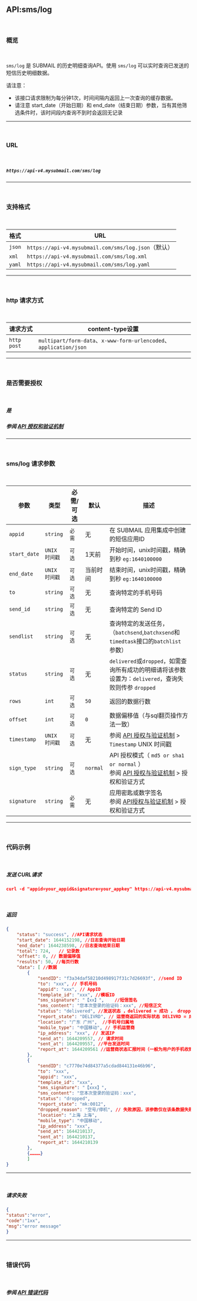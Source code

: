 ## API:sms/log

<br>

### **概览**

<br>

`sms/log` 是 SUBMAIL 的历史明细查询API。使用 `sms/log` 可以实时查询已发送的短信历史明细数据。



请注意：

- 该接口请求限制为每分钟1次，时间间隔内返回上一次查询的缓存数据。
- 请注意 start_date（开始日期）和 end_date（结束日期）参数，当有其他筛选条件时，该时间段内查询不到时会返回无记录

------

<br>

### **URL**

<br>

##### `https://api-v4.mysubmail.com/sms/log`

------


<br>

### **支持格式**

<br>


| 格式   | URL                                                 |
| ------ | --------------------------------------------------- |
| `json` | `https://api-v4.mysubmail.com/sms/log.json`（默认） |
| `xml`  | `https://api-v4.mysubmail.com/sms/log.xml`          |
| `yaml` | `https://api-v4.mysubmail.com/sms/log.yaml`         |

------

<br>

### **http 请求方式**

<br>

| 请求方式    | content-type设置                                             |
| ----------- | ------------------------------------------------------------ |
| `http post` | `multipart/form-data`、`x-www-form-urlencoded`、`application/json` |

------

<br>

### **是否需要授权**

<br>

##### 是

##### 参阅 [API 授权和验证机制](https://www.mysubmail.com/documents/VBcbe)

------

<br>

### **sms/log   请求参数**

<br>


| 参数         | 类型          | 必需/可选 | 默认     | 描述                                                         |
| ------------ | ------------- | --------- | -------- | ------------------------------------------------------------ |
| `appid`      | `string`      | `必需`    | 无       | 在 SUBMAIL 应用集成中创建的短信应用ID                        |
| `start_date` | `UNIX 时间戳` | `可选`    | 1天前    | 开始时间，unix时间戳，精确到秒 `eg:1640100000`               |
| `end_date`   | `UNIX 时间戳` | `可选`    | 当前时间 | 结束时间，unix时间戳，精确到秒 `eg:1640100000`               |
| `to`         | `string`      | `可选`    | 无       | 查询特定的手机号码                                           |
| `send_id`    | `string`      | `可选`    | 无       | 查询特定的 Send ID                                           |
| `sendlist`   | `string`      | `可选`    | 无       | 查询特定的发送任务，（`batchsend`,`batchxsend`和`timedtask`接口的`batchlist` 参数） |
| `status`     | `string`      | `可选`    | 无       | `delivered`或`dropped`，如需查询所有成功的明细请将该参数设置为：`delivered`，查询失败则传参 `dropped` |
| `rows`       | `int`         | `可选`    | `50`     | 返回的数据行数                                               |
| `offset`     | `int`         | `可选`    | `0`      | 数据偏移值（与sql翻页操作方法一致）                          |
| `timestamp`  | `UNIX 时间戳` | `可选`    | 无       | 参阅 [API 授权与验证机制](https://www.mysubmail.com/documents/VBcbe)  \>  `Timestamp` UNIX 时间戳 |
| `sign_type`  | `string`      | `可选`    | `normal` | API 授权模式（  `md5 or sha1 or normal` ）<br>参阅 [API 授权与验证机制](https://www.mysubmail.com/documents/VBcbe)  \>  授权和验证方式 |
| `signature`  | `string`      | `必需`    | 无       | 应用密匙或数字签名<br>参阅 [API授权与验证机制](https://www.mysubmail.com/documents/VBcbe)  \>  授权和验证方式 |

------

<br>

### **代码示例**

<br>

##### 发送 CURL请求


```json
curl -d "appid=your_appid&signature=your_appkey" https://api-v4.mysubmail.com/sms/log
```

<br>

##### 返回


```json
{
    "status": "success", //API请求状态
    "start_date": 1644152198, //日志查询开始日期
    "end_date": 1644238598,	//日志查询结束日期
    "total": 724,	// 记录数
    "offset": 0, // 数据偏移值
    "results": 50, //每页行数
    "data": [ //数据
        {
            "sendID": "f3a34daf58210d498917f31c7d26693f", //send ID
            "to": "xxx", // 手机号码
            "appid": "xxx",	// AppID
            "template_id": "xxx", //模板ID
            "sms_signature": "【xx】",	//短信签名
            "sms_content": "您本次登录的验证码：xxx",	//短信正文
            "status": "delivered", //发送状态 ，delivered = 成功 ， dropped = 失败 ， pending=未知（运营商未返回）
            "report_state": "DELIVRD", // 运营商返回的实际状态 DELIVRD = 成功，其他均为失败 pending=未知（运营商未返回）
            "location": "广东 广州",  //手机号归属地
            "mobile_type": "中国移动", // 手机运营商
            "ip_address": "xxx", // 发送IP
            "send_at": 1644209557, // 请求时间
            "sent_at": 1644209557, //平台发送时间
            "report_at": 1644209561 //运营商状态汇报时间（一般为用户的手机收到短信的时间）
        },
      	{
            "sendID": "c7770e74d84377a5cdad844131e46b96",
            "to": "xxx",
            "appid": "xxx",
            "template_id": "xxx",
            "sms_signature": "【xxx】",
            "sms_content": "您本次登录的验证码：xxx",
            "status": "dropped",
            "report_state": "mk:0012",
            "dropped_reason": "空号/停机", // 失败原因，该参数仅在该条数据失败时返回的原因分析
            "location": "上海 上海",
            "mobile_type": "中国移动",
            "ip_address": "xxx",
            "send_at": 1644210137,
            "sent_at": 1644210137,
            "report_at": 1644210139
        },
        {…………}
        ]
}
```


---

<br>

##### 请求失败


```json
{
"status":"error",
"code":"1xx",
"msg":"error message"
}
```


---

<br>

### **错误代码**

<br>

##### 参阅 [API 错误代码](https://www.mysubmail.com/documents/rK2yh3)

